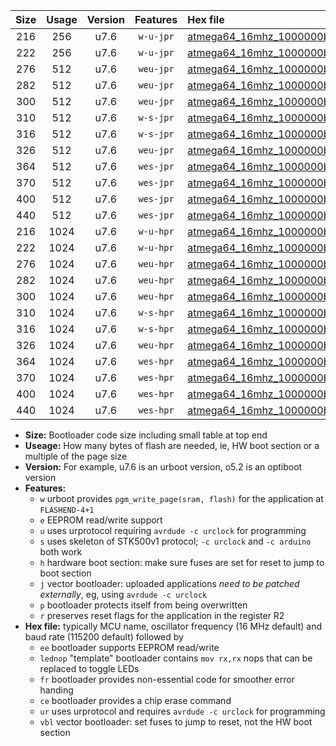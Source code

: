 |Size|Usage|Version|Features|Hex file|
|:-:|:-:|:-:|:-:|:--|
|216|256|u7.6|`w-u-jpr`|[atmega64_16mhz_1000000bps_ur_vbl.hex](https://raw.githubusercontent.com/stefanrueger/urboot/main//atmega64_16mhz_1000000bps_ur_vbl.hex)|
|222|256|u7.6|`w-u-jpr`|[atmega64_16mhz_1000000bps_lednop_ur_vbl.hex](https://raw.githubusercontent.com/stefanrueger/urboot/main//atmega64_16mhz_1000000bps_lednop_ur_vbl.hex)|
|276|512|u7.6|`weu-jpr`|[atmega64_16mhz_1000000bps_ee_ur_vbl.hex](https://raw.githubusercontent.com/stefanrueger/urboot/main//atmega64_16mhz_1000000bps_ee_ur_vbl.hex)|
|282|512|u7.6|`weu-jpr`|[atmega64_16mhz_1000000bps_ee_lednop_ur_vbl.hex](https://raw.githubusercontent.com/stefanrueger/urboot/main//atmega64_16mhz_1000000bps_ee_lednop_ur_vbl.hex)|
|300|512|u7.6|`weu-jpr`|[atmega64_16mhz_1000000bps_ee_lednop_fr_ur_vbl.hex](https://raw.githubusercontent.com/stefanrueger/urboot/main//atmega64_16mhz_1000000bps_ee_lednop_fr_ur_vbl.hex)|
|310|512|u7.6|`w-s-jpr`|[atmega64_16mhz_1000000bps_vbl.hex](https://raw.githubusercontent.com/stefanrueger/urboot/main//atmega64_16mhz_1000000bps_vbl.hex)|
|316|512|u7.6|`w-s-jpr`|[atmega64_16mhz_1000000bps_lednop_vbl.hex](https://raw.githubusercontent.com/stefanrueger/urboot/main//atmega64_16mhz_1000000bps_lednop_vbl.hex)|
|326|512|u7.6|`weu-jpr`|[atmega64_16mhz_1000000bps_ee_lednop_fr_ce_ur_vbl.hex](https://raw.githubusercontent.com/stefanrueger/urboot/main//atmega64_16mhz_1000000bps_ee_lednop_fr_ce_ur_vbl.hex)|
|364|512|u7.6|`wes-jpr`|[atmega64_16mhz_1000000bps_ee_vbl.hex](https://raw.githubusercontent.com/stefanrueger/urboot/main//atmega64_16mhz_1000000bps_ee_vbl.hex)|
|370|512|u7.6|`wes-jpr`|[atmega64_16mhz_1000000bps_ee_lednop_vbl.hex](https://raw.githubusercontent.com/stefanrueger/urboot/main//atmega64_16mhz_1000000bps_ee_lednop_vbl.hex)|
|400|512|u7.6|`wes-jpr`|[atmega64_16mhz_1000000bps_ee_lednop_fr_vbl.hex](https://raw.githubusercontent.com/stefanrueger/urboot/main//atmega64_16mhz_1000000bps_ee_lednop_fr_vbl.hex)|
|440|512|u7.6|`wes-jpr`|[atmega64_16mhz_1000000bps_ee_lednop_fr_ce_vbl.hex](https://raw.githubusercontent.com/stefanrueger/urboot/main//atmega64_16mhz_1000000bps_ee_lednop_fr_ce_vbl.hex)|
|216|1024|u7.6|`w-u-hpr`|[atmega64_16mhz_1000000bps_ur.hex](https://raw.githubusercontent.com/stefanrueger/urboot/main//atmega64_16mhz_1000000bps_ur.hex)|
|222|1024|u7.6|`w-u-hpr`|[atmega64_16mhz_1000000bps_lednop_ur.hex](https://raw.githubusercontent.com/stefanrueger/urboot/main//atmega64_16mhz_1000000bps_lednop_ur.hex)|
|276|1024|u7.6|`weu-hpr`|[atmega64_16mhz_1000000bps_ee_ur.hex](https://raw.githubusercontent.com/stefanrueger/urboot/main//atmega64_16mhz_1000000bps_ee_ur.hex)|
|282|1024|u7.6|`weu-hpr`|[atmega64_16mhz_1000000bps_ee_lednop_ur.hex](https://raw.githubusercontent.com/stefanrueger/urboot/main//atmega64_16mhz_1000000bps_ee_lednop_ur.hex)|
|300|1024|u7.6|`weu-hpr`|[atmega64_16mhz_1000000bps_ee_lednop_fr_ur.hex](https://raw.githubusercontent.com/stefanrueger/urboot/main//atmega64_16mhz_1000000bps_ee_lednop_fr_ur.hex)|
|310|1024|u7.6|`w-s-hpr`|[atmega64_16mhz_1000000bps.hex](https://raw.githubusercontent.com/stefanrueger/urboot/main//atmega64_16mhz_1000000bps.hex)|
|316|1024|u7.6|`w-s-hpr`|[atmega64_16mhz_1000000bps_lednop.hex](https://raw.githubusercontent.com/stefanrueger/urboot/main//atmega64_16mhz_1000000bps_lednop.hex)|
|326|1024|u7.6|`weu-hpr`|[atmega64_16mhz_1000000bps_ee_lednop_fr_ce_ur.hex](https://raw.githubusercontent.com/stefanrueger/urboot/main//atmega64_16mhz_1000000bps_ee_lednop_fr_ce_ur.hex)|
|364|1024|u7.6|`wes-hpr`|[atmega64_16mhz_1000000bps_ee.hex](https://raw.githubusercontent.com/stefanrueger/urboot/main//atmega64_16mhz_1000000bps_ee.hex)|
|370|1024|u7.6|`wes-hpr`|[atmega64_16mhz_1000000bps_ee_lednop.hex](https://raw.githubusercontent.com/stefanrueger/urboot/main//atmega64_16mhz_1000000bps_ee_lednop.hex)|
|400|1024|u7.6|`wes-hpr`|[atmega64_16mhz_1000000bps_ee_lednop_fr.hex](https://raw.githubusercontent.com/stefanrueger/urboot/main//atmega64_16mhz_1000000bps_ee_lednop_fr.hex)|
|440|1024|u7.6|`wes-hpr`|[atmega64_16mhz_1000000bps_ee_lednop_fr_ce.hex](https://raw.githubusercontent.com/stefanrueger/urboot/main//atmega64_16mhz_1000000bps_ee_lednop_fr_ce.hex)|

- **Size:** Bootloader code size including small table at top end
- **Useage:** How many bytes of flash are needed, ie, HW boot section or a multiple of the page size
- **Version:** For example, u7.6 is an urboot version, o5.2 is an optiboot version
- **Features:**
  + `w` urboot provides `pgm_write_page(sram, flash)` for the application at `FLASHEND-4+1`
  + `e` EEPROM read/write support
  + `u` uses urprotocol requiring `avrdude -c urclock` for programming
  + `s` uses skeleton of STK500v1 protocol; `-c urclock` and `-c arduino` both work
  + `h` hardware boot section: make sure fuses are set for reset to jump to boot section
  + `j` vector bootloader: uploaded applications *need to be patched externally*, eg, using `avrdude -c urclock`
  + `p` bootloader protects itself from being overwritten
  + `r` preserves reset flags for the application in the register R2
- **Hex file:** typically MCU name, oscillator frequency (16 MHz default) and baud rate (115200 default) followed by
  + `ee` bootloader supports EEPROM read/write
  + `lednop` "template" bootloader contains `mov rx,rx` nops that can be replaced to toggle LEDs
  + `fr` bootloader provides non-essential code for smoother error handing
  + `ce` bootloader provides a chip erase command
  + `ur` uses urprotocol and requires `avrdude -c urclock` for programming
  + `vbl` vector bootloader: set fuses to jump to reset, not the HW boot section
